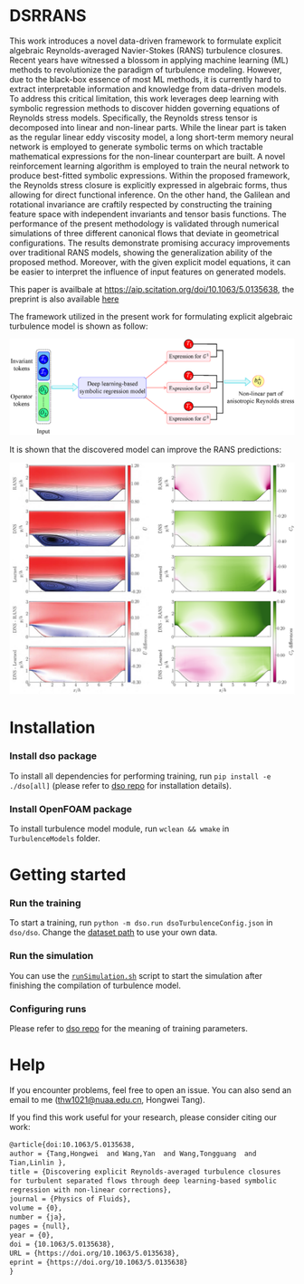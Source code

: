 # DSRRANS

This work introduces a novel data-driven framework to formulate explicit algebraic Reynolds-averaged Navier-Stokes
(RANS) turbulence closures. Recent years have witnessed a blossom in applying machine learning (ML) methods to
revolutionize the paradigm of turbulence modeling. However, due to the black-box essence of most ML methods, it is
currently hard to extract interpretable information and knowledge from data-driven models. To address this critical
limitation, this work leverages deep learning with symbolic regression methods to discover hidden governing equations of
Reynolds stress models. Specifically, the Reynolds stress tensor is decomposed into linear and non-linear parts. While
the linear part is taken as the regular linear eddy viscosity model, a long short-term memory neural network is employed
to generate symbolic terms on which tractable mathematical expressions for the non-linear counterpart are built. A novel
reinforcement learning algorithm is employed to train the neural network to produce best-fitted symbolic expressions.
Within the proposed framework, the Reynolds stress closure is explicitly expressed in algebraic forms, thus allowing for
direct functional inference. On the other hand, the Galilean and rotational invariance are craftily respected by
constructing the training feature space with independent invariants and tensor basis functions. The performance of the
present methodology is validated through numerical simulations of three different canonical flows that deviate in
geometrical configurations. The results demonstrate promising accuracy improvements over traditional RANS models,
showing the generalization ability of the proposed method. Moreover, with the given explicit model equations, it can be
easier to interpret the influence of input features on generated models.

This paper is availbale at https://aip.scitation.org/doi/10.1063/5.0135638, the preprint is also available [here](https://www.researchgate.net/publication/367303532_Discovering_explicit_Reynolds-averaged_turbulence_closures_for_turbulent_separated_flows_through_deep_learning-based_symbolic_regression_with_non-linear_corrections)

The framework utilized in the present work for formulating explicit algebraic turbulence model is shown as follow:

![framework](./fig/framework.png)

It is shown that the discovered model can improve the RANS predictions:

![case_0p8_Up_comparison](./fig/case_0p8_Up_comparison.png)

# Installation

### Install dso package

To install all dependencies for performing training, run `pip install -e ./dso[all]` (please refer to [dso repo](https://github.com/brendenpetersen/deep-symbolic-optimization) for installation details).


### Install OpenFOAM package

To install turbulence model module, run `wclean && wmake` in `TurbulenceModels` folder.

# Getting started

### Run the training

To start a training, run `python -m dso.run dsoTurbulenceConfig.json` in `dso/dso`. Change the [dataset path](https://github.com/thw1021/DSRRANS/blob/d35a2d2bf1ffc338d8334b8f2963258e5f40f737/dso/dso/task/regression/regression.py#L494-L498) to use your own data.

### Run the simulation

You can use the [`runSimulation.sh`](https://github.com/thw1021/DSRRANS/blob/main/turbulenceCases/testing/runSimulation.sh) script to start the simulation after finishing the compilation of turbulence model.

### Configuring runs

Please refer to [dso repo](https://github.com/brendenpetersen/deep-symbolic-optimization) for the meaning of training parameters.

# Help

If you encounter problems, feel free to open an issue. You can also send an email to me (thw1021@nuaa.edu.cn, Hongwei Tang).


If you find this work useful for your research, please consider citing our work:
```
@article{doi:10.1063/5.0135638,
author = {Tang,Hongwei  and Wang,Yan  and Wang,Tongguang  and Tian,Linlin },
title = {Discovering explicit Reynolds-averaged turbulence closures for turbulent separated flows through deep learning-based symbolic regression with non-linear corrections},
journal = {Physics of Fluids},
volume = {0},
number = {ja},
pages = {null},
year = {0},
doi = {10.1063/5.0135638},
URL = {https://doi.org/10.1063/5.0135638},
eprint = {https://doi.org/10.1063/5.0135638}
}
```
